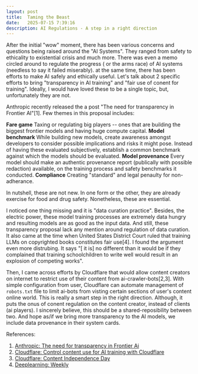 ```yaml
---
layout: post
title:  Taming the Beast
date:   2025-07-15 7:39:16
description: AI Regulations - A step in a right direction
---
```


After the initial "wow" moment, there has been various concerns and questions being raised around the "AI Systems". They ranged from safety to ethicality to existential crisis and much more. There was even a memo circled around to regulate the progress ( or the arms race) of AI systems (needless to say it failed miserably). at the same time, there has been efforts to make AI safely and ethically useful. Let's talk about 2 specific efforts to bring "transparency in AI training" and "fair use of conent for training". Ideally, I would have loved these to be a single topic, but, unfortunately they are not.

Anthropic recently released the a post "The need for transparency in Frontier AI"[1]. Few themes in this proposal includes:

**Fare game** Taxing or regulating big players -- ones that are building the biggest frontier models and having huge compute capital. 
**Model benchmark** While building new models, create awareness amongst developers to consider possible implications and risks it might pose. Instead of having these evaluated subjectively, establish a common benchmark against which the models should be evaluated.
**Model provenance** Every model should make an authentic provenance report (publically with possible redaction) available, on the training process and safety benchmarks it conducted.
**Compliance** Creating "standard" and legal penaulty for non-adherance.

In nutshell, these are not new. In one form or the other, they are already exercise for food and drug safety. Nonetheless, these are essential.

I noticed one thing missing and it is "data curation practice". Besides, the electric power, these model training processes are extremely data hungry and resulting models are as good as the input data. And still, these transparency proposal lack any mention around regulation of data curation. It also came at the time when United States District Court ruled that training LLMs on copyrighted books constitutes fair use[4]. I found the argument even more distrubing. It says "[ it is] no different than it would be if they complained that training schoolchildren to write well would result in an explosion of competing works". 

Then, I came across efforts by Cloudflare that would allow content creators on internet to restrict use of their content from ai-crawler-bots[2,3]. With simple configuration from user, Cloudflare can automate management of `robots.txt` file to limit ai-bots from visting certain sections of user's content online world. This is really a smart step in the right direction. Although, it puts the onus of conent regulation on the content creator, instead of clients (ai players). I sincerely believe, this should be a shared-reposibility between two. And hope as/if we bring more transparency to the AI models, we include data provenance in their system cards. 

References:

1. [Anthropic: The need for transparency in Frontier Ai](https://www.anthropic.com/news/the-need-for-transparency-in-frontier-ai)
2. [Cloudflare: Control content use for AI training with Cloudflare](https://blog.cloudflare.com/control-content-use-for-ai-training/)
3. [Cloudflare: Content Independence Day](https://blog.cloudflare.com/content-independence-day-no-ai-crawl-without-compensation/)
4. [Deeplearning: Weekly](https://www.deeplearning.ai/the-batch/issue-307/)
